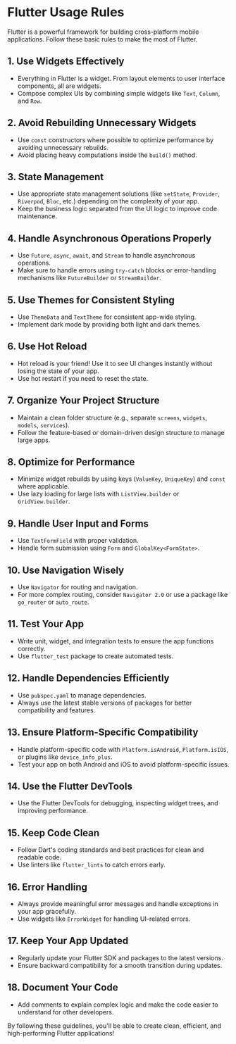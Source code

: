# Flutter Usage Rules

Flutter is a powerful framework for building cross-platform mobile applications. Follow these basic rules to make the most of Flutter.

## 1. **Use Widgets Effectively**
   - Everything in Flutter is a widget. From layout elements to user interface components, all are widgets.
   - Compose complex UIs by combining simple widgets like `Text`, `Column`, and `Row`.

## 2. **Avoid Rebuilding Unnecessary Widgets**
   - Use `const` constructors where possible to optimize performance by avoiding unnecessary rebuilds.
   - Avoid placing heavy computations inside the `build()` method.

## 3. **State Management**
   - Use appropriate state management solutions (like `setState`, `Provider`, `Riverpod`, `Bloc`, etc.) depending on the complexity of your app.
   - Keep the business logic separated from the UI logic to improve code maintenance.

## 4. **Handle Asynchronous Operations Properly**
   - Use `Future`, `async`, `await`, and `Stream` to handle asynchronous operations.
   - Make sure to handle errors using `try-catch` blocks or error-handling mechanisms like `FutureBuilder` or `StreamBuilder`.

## 5. **Use Themes for Consistent Styling**
   - Use `ThemeData` and `TextTheme` for consistent app-wide styling.
   - Implement dark mode by providing both light and dark themes.

## 6. **Use Hot Reload**
   - Hot reload is your friend! Use it to see UI changes instantly without losing the state of your app.
   - Use hot restart if you need to reset the state.

## 7. **Organize Your Project Structure**
   - Maintain a clean folder structure (e.g., separate `screens`, `widgets`, `models`, `services`).
   - Follow the feature-based or domain-driven design structure to manage large apps.

## 8. **Optimize for Performance**
   - Minimize widget rebuilds by using keys (`ValueKey`, `UniqueKey`) and `const` where applicable.
   - Use lazy loading for large lists with `ListView.builder` or `GridView.builder`.

## 9. **Handle User Input and Forms**
   - Use `TextFormField` with proper validation.
   - Handle form submission using `Form` and `GlobalKey<FormState>`.

## 10. **Use Navigation Wisely**
   - Use `Navigator` for routing and navigation.
   - For more complex routing, consider `Navigator 2.0` or use a package like `go_router` or `auto_route`.

## 11. **Test Your App**
   - Write unit, widget, and integration tests to ensure the app functions correctly.
   - Use `flutter_test` package to create automated tests.

## 12. **Handle Dependencies Efficiently**
   - Use `pubspec.yaml` to manage dependencies.
   - Always use the latest stable versions of packages for better compatibility and features.

## 13. **Ensure Platform-Specific Compatibility**
   - Handle platform-specific code with `Platform.isAndroid`, `Platform.isIOS`, or plugins like `device_info_plus`.
   - Test your app on both Android and iOS to avoid platform-specific issues.

## 14. **Use the Flutter DevTools**
   - Use the Flutter DevTools for debugging, inspecting widget trees, and improving performance.

## 15. **Keep Code Clean**
   - Follow Dart's coding standards and best practices for clean and readable code.
   - Use linters like `flutter_lints` to catch errors early.

## 16. **Error Handling**
   - Always provide meaningful error messages and handle exceptions in your app gracefully.
   - Use widgets like `ErrorWidget` for handling UI-related errors.

## 17. **Keep Your App Updated**
   - Regularly update your Flutter SDK and packages to the latest versions.
   - Ensure backward compatibility for a smooth transition during updates.

## 18. **Document Your Code**
   - Add comments to explain complex logic and make the code easier to understand for other developers.

By following these guidelines, you'll be able to create clean, efficient, and high-performing Flutter applications!
